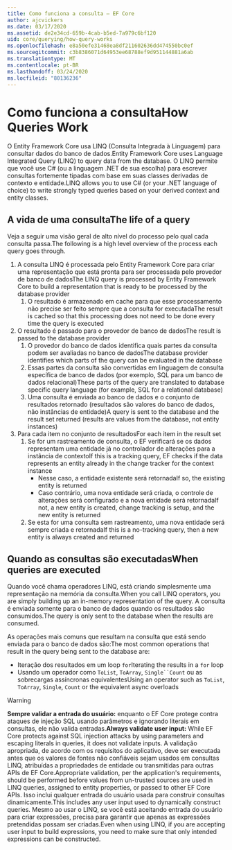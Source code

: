 ```yaml
---
title: Como funciona a consulta – EF Core
author: ajcvickers
ms.date: 03/17/2020
ms.assetid: de2e34cd-659b-4cab-b5ed-7a979c6bf120
uid: core/querying/how-query-works
ms.openlocfilehash: e8a50efe31468ea8df211602636dd474550bc0ef
ms.sourcegitcommit: c3b8386071d64953ee68788ef9d951144881a6ab
ms.translationtype: MT
ms.contentlocale: pt-BR
ms.lasthandoff: 03/24/2020
ms.locfileid: "80136236"
---
```

# <a name="how-queries-work"></a><span data-ttu-id="1afc0-102">Como funciona a consulta</span><span class="sxs-lookup"><span data-stu-id="1afc0-102">How Queries Work</span></span>

<span data-ttu-id="1afc0-103">O Entity Framework Core usa LINQ (Consulta Integrada à Linguagem) para consultar dados do banco de dados.</span><span class="sxs-lookup"><span data-stu-id="1afc0-103">Entity Framework Core uses Language Integrated Query (LINQ) to query data from the database.</span></span> <span data-ttu-id="1afc0-104">O LINQ permite que você use C# (ou a linguagem .NET de sua escolha) para escrever consultas fortemente tipadas com base em suas classes derivadas de contexto e entidade.</span><span class="sxs-lookup"><span data-stu-id="1afc0-104">LINQ allows you to use C# (or your .NET language of choice) to write strongly typed queries based on your derived context and entity classes.</span></span>

## <a name="the-life-of-a-query"></a><span data-ttu-id="1afc0-105">A vida de uma consulta</span><span class="sxs-lookup"><span data-stu-id="1afc0-105">The life of a query</span></span>

<span data-ttu-id="1afc0-106">Veja a seguir uma visão geral de alto nível do processo pelo qual cada consulta passa.</span><span class="sxs-lookup"><span data-stu-id="1afc0-106">The following is a high level overview of the process each query goes through.</span></span>

1. <span data-ttu-id="1afc0-107">A consulta LINQ é processada pelo Entity Framework Core para criar uma representação que está pronta para ser processada pelo provedor de banco de dados</span><span class="sxs-lookup"><span data-stu-id="1afc0-107">The LINQ query is processed by Entity Framework Core to build a representation that is ready to be processed by the database provider</span></span>
   1. <span data-ttu-id="1afc0-108">O resultado é armazenado em cache para que esse processamento não precise ser feito sempre que a consulta for executada</span><span class="sxs-lookup"><span data-stu-id="1afc0-108">The result is cached so that this processing does not need to be done every time the query is executed</span></span>
2. <span data-ttu-id="1afc0-109">O resultado é passado para o provedor de banco de dados</span><span class="sxs-lookup"><span data-stu-id="1afc0-109">The result is passed to the database provider</span></span>
   1. <span data-ttu-id="1afc0-110">O provedor do banco de dados identifica quais partes da consulta podem ser avaliadas no banco de dados</span><span class="sxs-lookup"><span data-stu-id="1afc0-110">The database provider identifies which parts of the query can be evaluated in the database</span></span>
   2. <span data-ttu-id="1afc0-111">Essas partes da consulta são convertidas em linguagem de consulta específica de banco de dados (por exemplo, SQL para um banco de dados relacional)</span><span class="sxs-lookup"><span data-stu-id="1afc0-111">These parts of the query are translated to database specific query language (for example, SQL for a relational database)</span></span>
   3. <span data-ttu-id="1afc0-112">Uma consulta é enviada ao banco de dados e o conjunto de resultados retornado (resultados são valores do banco de dados, não instâncias de entidade)</span><span class="sxs-lookup"><span data-stu-id="1afc0-112">A query is sent to the database and the result set returned (results are values from the database, not entity instances)</span></span>
3. <span data-ttu-id="1afc0-113">Para cada item no conjunto de resultados</span><span class="sxs-lookup"><span data-stu-id="1afc0-113">For each item in the result set</span></span>
   1. <span data-ttu-id="1afc0-114">Se for um rastreamento de consulta, o EF verificará se os dados representam uma entidade já no controlador de alterações para a instância de contexto</span><span class="sxs-lookup"><span data-stu-id="1afc0-114">If this is a tracking query, EF checks if the data represents an entity already in the change tracker for the context instance</span></span>
      * <span data-ttu-id="1afc0-115">Nesse caso, a entidade existente será retornada</span><span class="sxs-lookup"><span data-stu-id="1afc0-115">If so, the existing entity is returned</span></span>
      * <span data-ttu-id="1afc0-116">Caso contrário, uma nova entidade será criada, o controle de alterações será configurado e a nova entidade será retornada</span><span class="sxs-lookup"><span data-stu-id="1afc0-116">If not, a new entity is created, change tracking is setup, and the new entity is returned</span></span>
   2. <span data-ttu-id="1afc0-117">Se esta for uma consulta sem rastreamento, uma nova entidade será sempre criada e retornada</span><span class="sxs-lookup"><span data-stu-id="1afc0-117">If this is a no-tracking query, then a new entity is always created and returned</span></span>

## <a name="when-queries-are-executed"></a><span data-ttu-id="1afc0-118">Quando as consultas são executadas</span><span class="sxs-lookup"><span data-stu-id="1afc0-118">When queries are executed</span></span>

<span data-ttu-id="1afc0-119">Quando você chama operadores LINQ, está criando simplesmente uma representação na memória da consulta.</span><span class="sxs-lookup"><span data-stu-id="1afc0-119">When you call LINQ operators, you are simply building up an in-memory representation of the query.</span></span> <span data-ttu-id="1afc0-120">A consulta é enviada somente para o banco de dados quando os resultados são consumidos.</span><span class="sxs-lookup"><span data-stu-id="1afc0-120">The query is only sent to the database when the results are consumed.</span></span>

<span data-ttu-id="1afc0-121">As operações mais comuns que resultam na consulta que está sendo enviada para o banco de dados são:</span><span class="sxs-lookup"><span data-stu-id="1afc0-121">The most common operations that result in the query being sent to the database are:</span></span>

* <span data-ttu-id="1afc0-122">Iteração dos resultados em um loop `for`</span><span class="sxs-lookup"><span data-stu-id="1afc0-122">Iterating the results in a `for` loop</span></span>
* <span data-ttu-id="1afc0-123">Usando um operador como `ToList`, `ToArray`, `Single``Count` ou as sobrecargas assíncronas equivalentes</span><span class="sxs-lookup"><span data-stu-id="1afc0-123">Using an operator such as `ToList`, `ToArray`, `Single`, `Count` or the equivalent async overloads</span></span>

> [!WARNING]  
> <span data-ttu-id="1afc0-124">**Sempre validar a entrada do usuário:** enquanto o EF Core protege contra ataques de injeção SQL usando parâmetros e ignorando literais em consultas, ele não valida entradas.</span><span class="sxs-lookup"><span data-stu-id="1afc0-124">**Always validate user input:** While EF Core protects against SQL injection attacks by using parameters and escaping literals in queries, it does not validate inputs.</span></span> <span data-ttu-id="1afc0-125">A validação apropriada, de acordo com os requisitos do aplicativo, deve ser executada antes que os valores de fontes não confiáveis sejam usados em consultas LINQ, atribuídas a propriedades de entidade ou transmitidas para outras APIs de EF Core.</span><span class="sxs-lookup"><span data-stu-id="1afc0-125">Appropriate validation, per the application's requirements, should be performed before values from un-trusted sources are used in LINQ queries, assigned to entity properties, or passed to other EF Core APIs.</span></span> <span data-ttu-id="1afc0-126">Isso inclui qualquer entrada do usuário usada para construir consultas dinamicamente.</span><span class="sxs-lookup"><span data-stu-id="1afc0-126">This includes any user input used to dynamically construct queries.</span></span> <span data-ttu-id="1afc0-127">Mesmo ao usar o LINQ, se você está aceitando entrada do usuário para criar expressões, precisa para garantir que apenas as expressões pretendidas possam ser criadas.</span><span class="sxs-lookup"><span data-stu-id="1afc0-127">Even when using LINQ, if you are accepting user input to build expressions, you need to make sure that only intended expressions can be constructed.</span></span>
